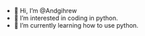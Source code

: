 - 👋 Hi, I’m @Andgihrew
- 👀 I’m interested in coding in python.
- 🌱 I’m currently learning how to use python.
